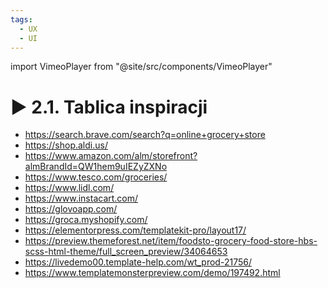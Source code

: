```yaml
---
tags:
  - UX
  - UI
---
```


import VimeoPlayer from "@site/src/components/VimeoPlayer"

# ▶️ 2.1. Tablica inspiracji

<VimeoPlayer videoId="630859103" />

- https://search.brave.com/search?q=online+grocery+store
- https://shop.aldi.us/
- https://www.amazon.com/alm/storefront?almBrandId=QW1hem9uIEZyZXNo
- https://www.tesco.com/groceries/
- https://www.lidl.com/
- https://www.instacart.com/
- https://glovoapp.com/
- https://groca.myshopify.com/
- https://elementorpress.com/templatekit-pro/layout17/
- https://preview.themeforest.net/item/foodsto-grocery-food-store-hbs-scss-html-theme/full_screen_preview/34064653
- https://livedemo00.template-help.com/wt_prod-21756/
- https://www.templatemonsterpreview.com/demo/197492.html
